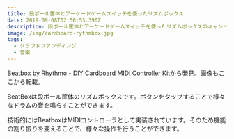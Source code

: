 ```yaml
---
title: 段ボール筐体とアーケードゲームスイッチを使ったリズムボックス
date: 2019-09-08T02:50:53.390Z
description: 段ボール筐体とアーケードゲームスイッチを使ったリズムボックスのキャンペーンを紹介します。
image: /img/cardboard-rythmbox.jpg
tags:
  - クラウドファンディング
  - 音楽
---
```

[Beatbox by Rhythmo - DIY Cardboard MIDI Controller Kit](https://www.kickstarter.com/projects/rhythmo/beatbox-by-rhythmo-diy-cardboard-midi-controller-kit)から発見。画像もここから転載。

BeatBoxは段ボール筐体のリズムボックスです。ボタンをタップすることで様々なドラムの音を鳴らすことができます。

技術的にはBeatboxはMIDIコントローラとして実装されています。そのため機能の割り振りを変えることで、様々な操作を行うことができます。
